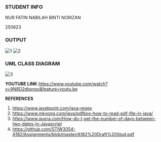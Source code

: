 ### **STUDENT INFO**


NUR FATIN NABILAH BINTI NORIZAN


250623







### **OUTPUT**


![1](https://user-images.githubusercontent.com/37392529/57972361-cf045380-79cb-11e9-9dba-db679faf7ba5.PNG)
![2](https://user-images.githubusercontent.com/37392529/57972363-d166ad80-79cb-11e9-87cc-acfc41cf3cf1.PNG)







### **UML CLASS DIAGRAM**



![3](https://user-images.githubusercontent.com/37392529/57972434-e6900c00-79cc-11e9-86ba-c7b71fcd0812.PNG)





**YOUTUBE LINK**
https://www.youtube.com/watch?v=9N8D2dbxnso&feature=youtu.be

**REFERENCES**
1. https://www.javatpoint.com/java-regex
2. https://www.mkyong.com/java/pdfbox-how-to-read-pdf-file-in-java/
3. https://www.quora.com/How-do-I-get-the-number-of-days-between-two-dates-in-Javascript
4. https://github.com/STIW3054-A182/Assignments/blob/master/A182%20Draft%20Stud.pdf

